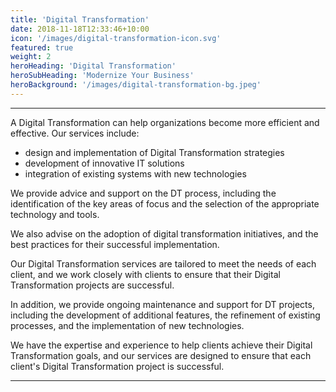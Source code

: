 ```yaml
---
title: 'Digital Transformation'
date: 2018-11-18T12:33:46+10:00
icon: '/images/digital-transformation-icon.svg'
featured: true
weight: 2
heroHeading: 'Digital Transformation'
heroSubHeading: 'Modernize Your Business'
heroBackground: '/images/digital-transformation-bg.jpeg'
---
```

---

A Digital Transformation can help organizations become more efficient and effective. Our services include:

+ design and implementation of Digital Transformation strategies
+ development of innovative IT solutions
+ integration of existing systems with new technologies

We provide advice and support on the DT process, including the identification of the key areas of focus and the selection of the appropriate technology and tools.

We also advise on the adoption of digital transformation initiatives, and the best practices for their successful implementation.

Our Digital Transformation services are tailored to meet the needs of each client, and we work closely with clients to ensure that their Digital Transformation projects are successful.

In addition, we provide ongoing maintenance and support for DT projects, including the development of additional features, the refinement of existing processes, and the implementation of new technologies.

We have the expertise and experience to help clients achieve their Digital Transformation goals, and our services are designed to ensure that each client's Digital Transformation project is successful.

---

